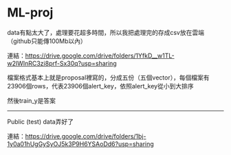 # ML-proj

data有點太大了，處理要花超多時間，所以我把處理完的存成csv放在雲端（github只能傳100Mb以內）

連結：https://drive.google.com/drive/folders/1YfkD__w1TL-w2lWInRC3zi8prf-Sx30q?usp=sharing

檔案格式基本上就是proposal裡寫的，分成五份（五個vector），每個檔案有23906個rows，代表23906個alert_key，依照alert_key從小到大排序

然後train_y是答案

-----------------------------------------------------
Public (test) data弄好了

連結：https://drive.google.com/drive/folders/1bj-1y0a01hUgGySyOJ5k3P9H6YSAoDd6?usp=sharing
